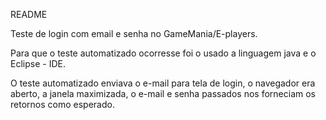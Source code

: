 README

Teste de login com email e senha no GameMania/E-players.

Para que o teste automatizado ocorresse foi o usado a linguagem java e o Eclipse - IDE.

O teste automatizado enviava o e-mail para tela de login, o navegador era aberto, a janela maximizada, o e-mail e senha passados nos forneciam os retornos como esperado.